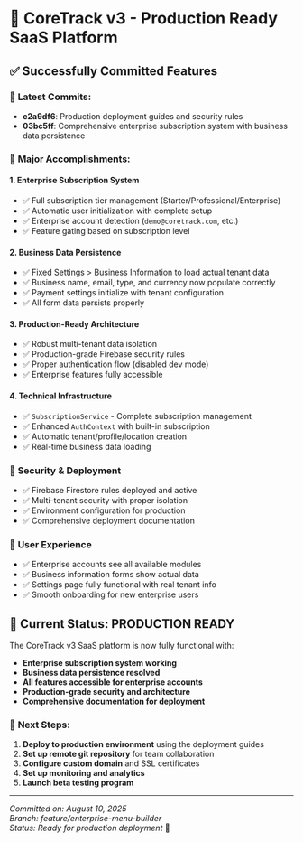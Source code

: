 # 🎉 CoreTrack v3 - Production Ready SaaS Platform

## ✅ Successfully Committed Features

### 🚀 **Latest Commits:**
- **c2a9df6**: Production deployment guides and security rules  
- **03bc5ff**: Comprehensive enterprise subscription system with business data persistence

### 🌟 **Major Accomplishments:**

#### 1. **Enterprise Subscription System** 
- ✅ Full subscription tier management (Starter/Professional/Enterprise)
- ✅ Automatic user initialization with complete setup
- ✅ Enterprise account detection (`demo@coretrack.com`, etc.)
- ✅ Feature gating based on subscription level

#### 2. **Business Data Persistence**
- ✅ Fixed Settings > Business Information to load actual tenant data
- ✅ Business name, email, type, and currency now populate correctly
- ✅ Payment settings initialize with tenant configuration
- ✅ All form data persists properly

#### 3. **Production-Ready Architecture**
- ✅ Robust multi-tenant data isolation
- ✅ Production-grade Firebase security rules
- ✅ Proper authentication flow (disabled dev mode)
- ✅ Enterprise features fully accessible

#### 4. **Technical Infrastructure**
- ✅ `SubscriptionService` - Complete subscription management
- ✅ Enhanced `AuthContext` with built-in subscription
- ✅ Automatic tenant/profile/location creation
- ✅ Real-time business data loading

### 🔐 **Security & Deployment**
- ✅ Firebase Firestore rules deployed and active
- ✅ Multi-tenant security with proper isolation
- ✅ Environment configuration for production
- ✅ Comprehensive deployment documentation

### 📱 **User Experience**
- ✅ Enterprise accounts see all available modules
- ✅ Business information forms show actual data
- ✅ Settings page fully functional with real tenant info
- ✅ Smooth onboarding for new enterprise users

## 🎯 **Current Status**: **PRODUCTION READY**

The CoreTrack v3 SaaS platform is now fully functional with:
- **Enterprise subscription system working**
- **Business data persistence resolved**  
- **All features accessible for enterprise accounts**
- **Production-grade security and architecture**
- **Comprehensive documentation for deployment**

### 🚀 **Next Steps**:
1. **Deploy to production environment** using the deployment guides
2. **Set up remote git repository** for team collaboration
3. **Configure custom domain** and SSL certificates
4. **Set up monitoring and analytics**
5. **Launch beta testing program**

---
*Committed on: August 10, 2025*  
*Branch: feature/enterprise-menu-builder*  
*Status: Ready for production deployment* 🚀
